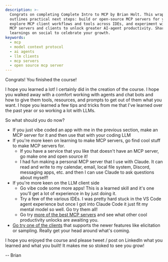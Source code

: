 ```yaml
---
description: >-
  Congrats on completing Complete Intro to MCP by Brian Holt. This wrap-up
  outlines practical next steps: build or open-source MCP servers for your apps,
  explore MCP client workflows and tools across IDEs, and experiment with new
  MCP servers and clients to unlock greater AI-agent productivity. Share your
  learnings on social to celebrate your growth.
keywords:
  - mcp
  - model context protocol
  - ai agents
  - llm clients
  - mcp servers
  - open source mcp server
---
```


Congrats! You finished the course!

I hope you learned a lot! I certainly did in the creation of the course. I hope you walked away with a comfort working with agents and chat bots and how to give them tools, resources, and prompts to get out of them what you want. I hope you learned a few tips and tricks from me that I've learned over the past year or so working a lot with LLMs.

So what should you do now?

- If you just vibe coded an app with me in the previous section, make an MCP server for it and then use that with your coding LLM
- If you're more keen on learning to make MCP servers, go find cool stuff to make MCP servers for.
  - If you have a service that you like that doesn't have an MCP server, go make one and open source it!
  - I had fun making a personal MCP server that I use with Claude. It can read and write to my calendar, email, local file system, Discord, messaging apps, etc. and then I can use Claude to ask questions about myself!
- If you're more keen on the LLM client side
  - Go vibe code some more apps! This is a learned skill and it's one you'll get a lot of experience in by just doing it.
  - Try a few of the various IDEs. I was pretty hard stuck in the VS Code agent experience but once I got into Claude Code it just fit my mental model so well. Go try them all!
  - Go try [more of the best MCP servers][awesome] and see what other cool productivity unlocks are awaiting you.
- [Go try one of the clients][clients] that supports the newer features like elicitation or sampling. Really get your head around what's coming.

I hope you enjoyed the course and please tweet / post on LinkedIn what you learned and what you built! It makes me so stoked to see you grow!

-- Brian

[awesome]: https://github.com/punkpeye/awesome-mcp-servers
[clients]: https://modelcontextprotocol.io/clients
